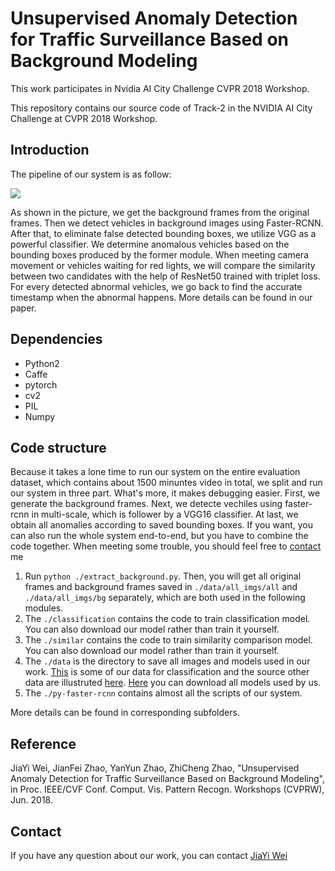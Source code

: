# Unsupervised Anomaly Detection for Traffic Surveillance Based on Background Modeling
This work participates in Nvidia AI City Challenge CVPR 2018 Workshop.

This repository contains our source code of Track-2 in the NVIDIA AI City Challenge at CVPR 2018 Workshop. 

## Introduction
The pipeline of our system is as follow: 

![](whole_system_new.png)

As shown in the picture, we get the background frames from the original frames. Then we detect vehicles in background images using Faster-RCNN. After that, to eliminate false detected bounding boxes, we utilize VGG as a powerful classifier. We determine anomalous vehicles
based on the bounding boxes produced by the former module. When meeting camera movement or vehicles waiting for red lights, we will compare the similarity between two candidates with the help of ResNet50 trained with triplet loss. For every detected abnormal vehicles, we go back to find the accurate timestamp when the abnormal happens. More details can be found in our paper.

## Dependencies
* Python2
* Caffe 
* pytorch
* cv2
* PIL
* Numpy

## Code structure

Because it takes a lone time to run our system on the entire evaluation dataset, which contains about 1500 minuntes video in total, we split and run our system in three part. What's more, it makes debugging easier. First, we generate the background frames. Next, we detecte vechiles using faster-rcnn in multi-scale, which is follower by a VGG16 classifier. At last, we obtain all anomalies according to saved bounding boxes. If you want, you can also run the whole system end-to-end, but you have to combine the code together. When meeting some trouble, you should feel free to [contact](#Contact) me

1. Run `python ./extract_background.py`. Then, you will get all original frames and background frames saved in `./data/all_imgs/all` and `./data/all_imgs/bg` separately, which are both used in the following modules.
2. The `./classification` contains the code to train classification model. You can also download our model rather than train it yourself.
3. The `./similar` contains the code to train similarity comparison model. You can also download our model rather than train it yourself.
4. The `./data` is the directory to save all images and models used in our work. [This](https://drive.google.com/open?id=1K18W1Zoj3hQI7BiQLqs-g-Ay6CKiMDbS) is some of our data for classification and the source other data are illustruted [here](./classification). [Here](./data/models) you can download all models used by us.
5. The `./py-faster-rcnn` contains almost all the scripts of our system.

More details can be found in corresponding subfolders.

## Reference
JiaYi Wei, JianFei Zhao, YanYun Zhao, ZhiCheng Zhao, "Unsupervised Anomaly Detection for Traffic Surveillance Based on Background Modeling", in Proc. IEEE/CVF Conf. Comput. Vis. Pattern Recogn. Workshops (CVPRW), Jun. 2018.


## Contact
If you have any question about our work, you can contact [JiaYi Wei](https://jiayi-wei.github.io/#contact)
